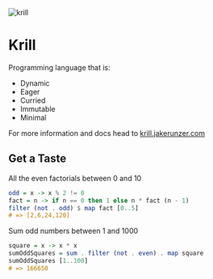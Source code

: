 ![krill](https://user-images.githubusercontent.com/3044853/57198923-baa66c80-6f70-11e9-9bbd-5d537d85a6ca.png)

# Krill

Programming language that is:

- Dynamic
- Eager
- Curried
- Immutable
- Minimal

For more information and docs head to [krill.jakerunzer.com](https://krill.jakerunzer.com)

## Get a Taste

All the even factorials between 0 and 10

```haskell
odd = x -> x % 2 != 0
fact = n -> if n == 0 then 1 else n * fact (n - 1)
filter (not . odd) $ map fact [0..5]
# => [2,6,24,120]
```

Sum odd numbers between 1 and 1000

```haskell
square = x -> x * x
sumOddSquares = sum . filter (not . even) . map square
sumOddSquares [1..100]
# => 166650
```
